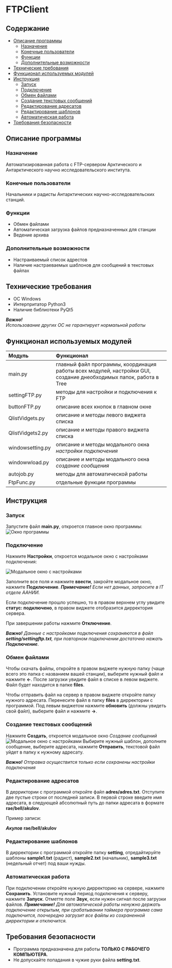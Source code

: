 # FTPClient

## Содержание
- [Описание программы](#Описаниепрограммы)
    - [Назначение](#Назначение)
    - [Конечные пользователи](#Конечныепользователи)
    - [Функции](#Функции)
    - [Дополнительные возможности](#Дополнительныевозможности)
- [Технические требования](#Техническиетребования)
- [Функционал используемых модулей](#Функционалиспользуемыхмодулей)
- [Инструкция](#Инструкция)
    - [Запуск](#Запуск)
    - [Подключение](#Подключение)
    - [Обмен файлами](#Обменфайлами)
    - [Создание текстовых сообщений](#Созданиетекстовыхсообщений)
    - [Редактирование адресатов](#Редактированиеадресатов)
    - [Редактирование шаблонов](#редактированиешаблонов)
    - [Автоматическая работа](#Автоматическаяработа)
- [Требования безопасности](Требованиябезопасности)

## Описание программы
### Назначение
Автоматизированная работа с FTP-сервером Арктического и Антарктического научно исследовательского института.

### Конечные пользователи
Начальники и радисты Антарктических научно-исследовательских станций.

### Функции
- Обмен файлами
- Автоматическая загрузка файлов предназначенных для станции
- Ведение архива

### Дополнительные возможности

- Настраиваемый список адрестов
- Наличие настраеваемых шаблонов для сообщений в текстовых файлах

## Технические требования
- ОС Windows
- Интерпритатор Python3
- Наличие библиотеки PyQt5

***Важно!***  
*Использование других ОС не гарантирует нормальной работы*

## Функционал используемых модулей

| Модуль | Функционал |
| :--- | :--- |
| main\.py | главный файл программы,  координация работы всех модулей, настройки GUI, создание днеобходимых папок, работа в Tree |
| settingFTP\.py | методы для настройки и подключения к FTP |
| buttonFTP\.py | описание всех кнопок в главном окне |
| QlistVidgets\.py | описание и методы левого виджета списка |
| QlistVidgets2\.py | описание и методы правого виджета списка |
| windowsetting\.py | описание и методы модального окна *настройки подключения* |
| windowwload\.py | описание и методы модального окна *создание сообщения* |
| autojob\.py | методы для автоматической работы |
| FtpFunc\.py | отдельные функции программы |

## Инструкция
### Запуск
Запустите файл **main\.py**, откроется главное окно программы:
![Окно программы](image_window_program.png)

### Подключение
Нажмите **Настройки**, откроется модальное окно с настройками подключения:


![Модальное окно с настройками](image_windows_modal.png)


Заполните все поля и нажмите **ввести**, закройте модальное окно, нажмите **Подключение**.
***Примечание!*** *Если нет данных, запросите в IT отделе ААНИИ.*

Если подключение прошло успешно, то в правом верхнем углу увидите **статус: подключено**, в правом виджете отобразится дирректория сервера.

При завершении работы нажмите **Отключение**.

***Важно!*** 
*Данные с настройками подключения сохраняются в файл **setting/settingftp.txt**, при повторном подключении достаточно нажать **Подключение***.

### Обмен файлами
Чтобы скачать файлы, откройте в правом виджете нужную папку (чаще всего это папка с названием вашей станции), выберите нужный файл и нажмите **←**. После загрузки увидите файл в списке в левом виджете. Файл будет находится в папке **files**.

Чтобы отправить файл на сервер в правом виджете откройте папку нужного адресата. Перенесите файл в папку **files** в дирректории с программой. Под левым виджетом нажмите **обновить** (должны увидеть свой файл), выберите файл и нажмите **→**.

### Создание текстовых сообщений

Нажмите **Создать**, откроется модальное окно *Создание сообщений*
![Модальное окно с настройками](image_message.png)
Выбирите нужный шаблон, дополните сообщение, выберите адресата, нажмите **Отправить**, текстовой файл уйдет в папку к нужному адресату.

***Важно!***
*Отправка осуществится только если сохранены настройки подключения*

### Редактирование адресатов

В дерриктории с программой откройте файл **adres/adres.txt**. Отступите две пустые строки от последней записи. В первой строке введите имя адресата, в следующей абсолютный путь до папки адресата в формате **rae/bell/akulov**.

Пример записи:

***Акулов***
**rae/bell/akulov**

### Редактирование шаблонов
В дирректории с программой откройте папку **setting**, отредайтируйте шаблоны **sample1.txt** (радист), **sample2.txt** (начальник), **sample3.txt** (недельный отчет) под ваши нужды.

### Автоматическая работа
При подключении откройте нужную дирректорию на сервере, нажмите **Сохранить**. Установите нужный период подключения к серверу, нажмите **Запуск**. Отметте поле **Звук**, если нужен сигнал после загрузки файлов.
***Примечание!*** *Для автоматической работы ненужно держать подключение открытым, при срабатывании таймера программа сама подключится, поочередно загрузит все файлы из сохраненной дирректории и отключится.*

## Требования безопасности
- Программа предназначена для работы **ТОЛЬКО С РАБОЧЕГО КОМПЬЮТЕРА**. 
- Не допускайте попадания в чужие руки файла **setting.txt**. 







